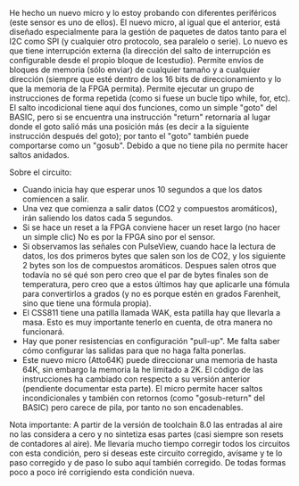 
He hecho un nuevo micro y lo estoy probando con diferentes periféricos (este sensor es uno de ellos). El nuevo micro, al igual que el anterior, está diseñado especialmente para la gestión de paquetes de datos tanto para el I2C como SPI (y cualquier otro protocolo, sea paralelo o serie). Lo nuevo es que tiene interrupción externa (la dirección del salto de interrupción es configurable desde el propio bloque de Icestudio). Permite envíos de bloques de memoria (sólo enviar) de cualquier tamaño y a cualquier dirección (siempre que esté dentro de los 16 bits de direccionamiento y lo que la memoria de la FPGA permita). Permite ejecutar un grupo de instrucciones de forma repetida (como si fuese un bucle tipo while, for, etc). El salto incodicional tiene aquí dos funciones, como un simple "goto" del BASIC, pero si se encuentra una instrucción "return" retornaría al lugar donde el goto salió más una posición más (es decir a la siguiente instrucción después del goto); por tanto el "goto" también puede comportarse como un "gosub". Debido a que no tiene pila no permite hacer saltos anidados.

Sobre el circuito:

- Cuando inicia hay que esperar unos 10 segundos a que los datos comiencen a salir.
- Una vez que comienza a salir datos (CO2 y compuestos aromáticos), irán saliendo los datos cada 5 segundos.
- Si se hace un reset a la FPGA conviene hacer un reset largo (no hacer un simple clic) No es por la FPGA sino por el sensor.
- Si observamos las señales con PulseView, cuando hace la lectura de datos, los dos primeros bytes que salen son los de CO2, y los siguiente 2 bytes son los de compuestos aromáticos. Despues salen otros que todavía no sé qué son pero creo que el par de bytes finales son de temperatura, pero creo que a estos últimos hay que aplicarle una fómula para convertirlos a grados (y no es porque estén en grados Farenheit, sino que tiene una fórmula propia).
- El CSS811 tiene una patilla llamada WAK, esta patilla hay que llevarla a masa. Esto es muy importante tenerlo en cuenta, de otra manera no funcionará.
- Hay que poner resistencias en configuración "pull-up". Me falta saber cómo configurar las salidas para que no haga falta ponerlas.
- Este nuevo micro (Atto64K) puede direccionar una memoria de hasta 64K, sin embargo la memoria la he limitado a 2K. El código de las instrucciones ha cambiado con respecto a su versión anterior (pendiente documentar esta parte). El micro permite hacer saltos incondicionales y también con retornos (como "gosub-return" del BASIC) pero carece de pila, por tanto no son encadenables.

Nota importante: A partir de la versión de toolchain 8.0 las entradas al aire no las considera a cero y no sintetiza esas partes (casi siempre son resets de contadores al aire). Me llevaría mucho tiempo corregir todos los circuitos con esta condición, pero si deseas este circuito corregido, avísame y te lo paso corregido y de paso lo subo aquí también corregido. De todas formas poco a poco iré corrigiendo esta condición nueva.
